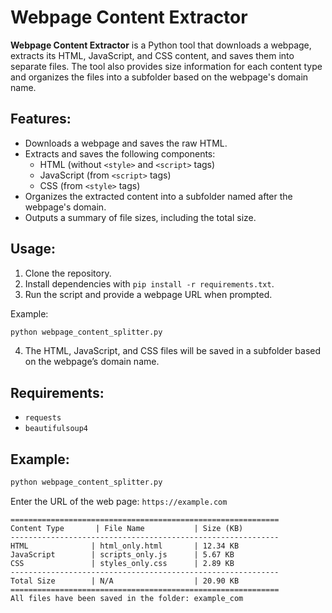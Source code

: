 # Webpage Content Extractor

**Webpage Content Extractor** is a Python tool that downloads a webpage, extracts its HTML, JavaScript, and CSS content, and saves them into separate files. The tool also provides size information for each content type and organizes the files into a subfolder based on the webpage's domain name.

## Features:
- Downloads a webpage and saves the raw HTML.
- Extracts and saves the following components:
  - HTML (without `<style>` and `<script>` tags)
  - JavaScript (from `<script>` tags)
  - CSS (from `<style>` tags)
- Organizes the extracted content into a subfolder named after the webpage's domain.
- Outputs a summary of file sizes, including the total size.

## Usage:
1. Clone the repository.
2. Install dependencies with `pip install -r requirements.txt`.
3. Run the script and provide a webpage URL when prompted.

Example:

```bash
python webpage_content_splitter.py
```

4. The HTML, JavaScript, and CSS files will be saved in a subfolder based on the webpage’s domain name.

## Requirements:
- `requests`
- `beautifulsoup4`

## Example:

```bash
python webpage_content_splitter.py
```

Enter the URL of the web page: `https://example.com`

```
============================================================
Content Type       | File Name           | Size (KB) 
------------------------------------------------------------
HTML              | html_only.html       | 12.34 KB
JavaScript        | scripts_only.js      | 5.67 KB
CSS               | styles_only.css      | 2.89 KB
------------------------------------------------------------
Total Size        | N/A                  | 20.90 KB
============================================================
All files have been saved in the folder: example_com
```
